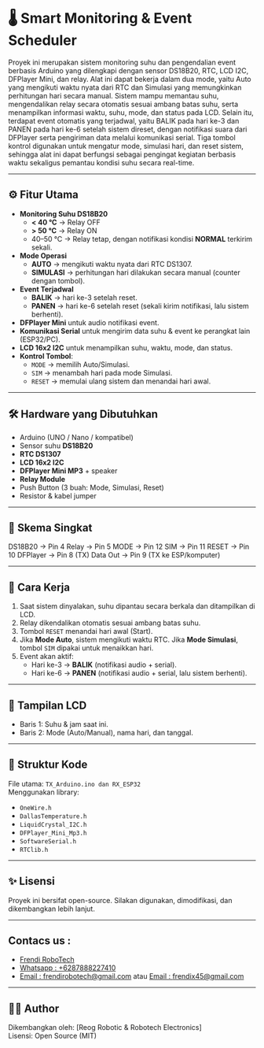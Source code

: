 # 🌡️ Smart Monitoring & Event Scheduler

Proyek ini merupakan sistem monitoring suhu dan pengendalian event berbasis Arduino yang dilengkapi dengan sensor DS18B20, RTC, LCD I2C, DFPlayer Mini, dan relay. Alat ini dapat bekerja dalam dua mode, yaitu Auto yang mengikuti waktu nyata dari RTC dan Simulasi yang memungkinkan perhitungan hari secara manual. Sistem mampu memantau suhu, mengendalikan relay secara otomatis sesuai ambang batas suhu, serta menampilkan informasi waktu, suhu, mode, dan status pada LCD. Selain itu, terdapat event otomatis yang terjadwal, yaitu BALIK pada hari ke-3 dan PANEN pada hari ke-6 setelah sistem direset, dengan notifikasi suara dari DFPlayer serta pengiriman data melalui komunikasi serial. Tiga tombol kontrol digunakan untuk mengatur mode, simulasi hari, dan reset sistem, sehingga alat ini dapat berfungsi sebagai pengingat kegiatan berbasis waktu sekaligus pemantau kondisi suhu secara real-time.

---

## ⚙️ Fitur Utama
- **Monitoring Suhu DS18B20**
  - **< 40 °C** → Relay OFF  
  - **> 50 °C** → Relay ON  
  - 40–50 °C → Relay tetap, dengan notifikasi kondisi **NORMAL** terkirim sekali.
- **Mode Operasi**
  - **AUTO** → mengikuti waktu nyata dari RTC DS1307.  
  - **SIMULASI** → perhitungan hari dilakukan secara manual (counter dengan tombol).  
- **Event Terjadwal**
  - **BALIK** → hari ke-3 setelah reset.  
  - **PANEN** → hari ke-6 setelah reset (sekali kirim notifikasi, lalu sistem berhenti).  
- **DFPlayer Mini** untuk audio notifikasi event.  
- **Komunikasi Serial** untuk mengirim data suhu & event ke perangkat lain (ESP32/PC).  
- **LCD 16x2 I2C** untuk menampilkan suhu, waktu, mode, dan status.  
- **Kontrol Tombol**:  
  - `MODE` → memilih Auto/Simulasi.  
  - `SIM` → menambah hari pada mode Simulasi.  
  - `RESET` → memulai ulang sistem dan menandai hari awal.  

---

## 🛠️ Hardware yang Dibutuhkan
- Arduino (UNO / Nano / kompatibel)  
- Sensor suhu **DS18B20**  
- **RTC DS1307**  
- **LCD 16x2 I2C**  
- **DFPlayer Mini MP3** + speaker  
- **Relay Module**  
- Push Button (3 buah: Mode, Simulasi, Reset)  
- Resistor & kabel jumper  

---

## 📐 Skema Singkat
DS18B20 -> Pin 4
Relay -> Pin 5
MODE -> Pin 12
SIM -> Pin 11
RESET -> Pin 10
DFPlayer -> Pin 8 (TX)
Data Out -> Pin 9 (TX ke ESP/komputer)

---

## 🚀 Cara Kerja
1. Saat sistem dinyalakan, suhu dipantau secara berkala dan ditampilkan di LCD.  
2. Relay dikendalikan otomatis sesuai ambang batas suhu.  
3. Tombol `RESET` menandai hari awal (Start).  
4. Jika **Mode Auto**, sistem mengikuti waktu RTC. Jika **Mode Simulasi**, tombol `SIM` dipakai untuk menaikkan hari.  
5. Event akan aktif:
   - Hari ke-3 → **BALIK** (notifikasi audio + serial).  
   - Hari ke-6 → **PANEN** (notifikasi audio + serial, lalu sistem berhenti).  

---

## 📸 Tampilan LCD
- Baris 1: Suhu & jam saat ini.  
- Baris 2: Mode (Auto/Manual), nama hari, dan tanggal.  

---

## 📂 Struktur Kode
File utama: `TX_Arduino.ino dan RX_ESP32`  
Menggunakan library:
- `OneWire.h`  
- `DallasTemperature.h`  
- `LiquidCrystal_I2C.h`  
- `DFPlayer_Mini_Mp3.h`  
- `SoftwareSerial.h`  
- `RTClib.h`  

---

## ✨ Lisensi
Proyek ini bersifat open-source. Silakan digunakan, dimodifikasi, dan dikembangkan lebih lanjut.  

---

## Contacs us : 
* [Frendi RoboTech](https://www.instagram.com/frendi.co/)
* [Whatsapp : +6287888227410](https://wa.me/+6287888227410)
* [Email    : frendirobotech@gmail.com](https://mail.google.com/mail/u/0/?view=cm&tf=1&fs=1&to=frendirobotech@gmail.com) atau [Email    : frendix45@gmail.com](https://mail.google.com/mail/u/0/?view=cm&tf=1&fs=1&to=frendix45@gmail.com)

---

## 👨‍💻 Author
Dikembangkan oleh: [Reog Robotic & Robotech Electronics]  
Lisensi: Open Source (MIT)
